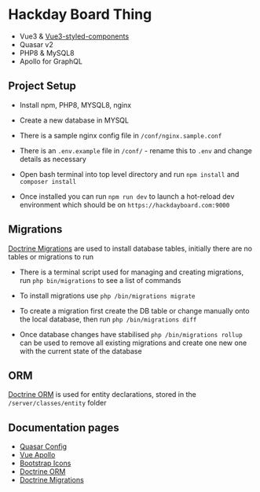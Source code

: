 # Hackday Board Thing

- Vue3 & [Vue3-styled-components](https://www.npmjs.com/package/vue3-styled-components)
- Quasar v2
- PHP8 & MySQL8
- Apollo for GraphQL

## Project Setup

 - Install npm, PHP8, MYSQL8, nginx


 - Create a new database in MYSQL


 - There is a sample nginx config file in `/conf/nginx.sample.conf`


 - There is an `.env.example` file in `/conf/` - rename this to `.env` and change details as necessary


 - Open bash terminal into top level directory and run `npm install` and `composer install`


 - Once installed you can run `npm run dev` to launch a hot-reload dev environment which should be on `https://hackdayboard.com:9000`


## Migrations
[Doctrine Migrations](https://www.doctrine-project.org/projects/doctrine-migrations/en/3.6/index.html) are used to install database tables, initially there are no tables or migrations to run

 - There is a terminal script used for managing and creating migrations, run `php bin/migrations` to see a list of commands


 - To install migrations use `php /bin/migrations migrate`


 - To create a migration first create the DB table or change manually onto the local database, then run `php /bin/migrations diff`


 - Once database changes have stabilised `php /bin/migrations rollup` can be used to remove all existing migrations and create one new one with the current state of the database

## ORM
[Doctrine ORM](https://www.doctrine-project.org/projects/doctrine-orm/en/2.16/reference/basic-mapping.html) is used for entity declarations, stored in the `/server/classes/entity` folder

## Documentation pages
 - [Quasar Config](https://quasar.dev/quasar-cli-vite/quasar-config-file#property-sourcefiles)
 - [Vue Apollo](https://v4.apollo.vuejs.org/guide-option/mutations.html)
 - [Bootstrap Icons](https://icons.getbootstrap.com/)
 - [Doctrine ORM](https://www.doctrine-project.org/projects/doctrine-orm/en/2.16/reference/basic-mapping.html)
 - [Doctrine Migrations](https://www.doctrine-project.org/projects/doctrine-migrations/en/3.6/index.html) 